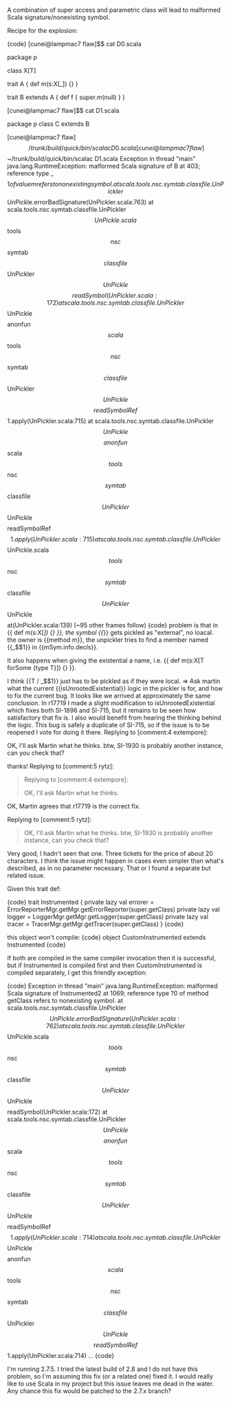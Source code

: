 A combination of super access and parametric class will lead to malformed Scala signature/nonexisting symbol.

Recipe for the explosion:

{code}
[cunei@lampmac7 flaw]$$ cat D0.scala
 
package p

class X[T]

trait A {
  def m(s:X[_]) {}
}

trait B extends A {
  def f { super.m(null) }
}

[cunei@lampmac7 flaw]$$ cat D1.scala 

package p
class C extends B

[cunei@lampmac7 flaw]$$ ~/trunk/build/quick/bin/scalac D0.scala
[cunei@lampmac7 flaw]$$ ~/trunk/build/quick/bin/scalac D1.scala
Exception in thread "main" java.lang.RuntimeException: malformed Scala signature of B at 403; reference type _$$1 of value m refers to nonexisting symbol.
        at scala.tools.nsc.symtab.classfile.UnPickler$$UnPickle.errorBadSignature(UnPickler.scala:763)
        at scala.tools.nsc.symtab.classfile.UnPickler$$UnPickle.scala$$tools$$nsc$$symtab$$classfile$$UnPickler$$UnPickle$$$$readSymbol(UnPickler.scala:172)
        at scala.tools.nsc.symtab.classfile.UnPickler$$UnPickle$$$$anonfun$$scala$$tools$$nsc$$symtab$$classfile$$UnPickler$$UnPickle$$$$readSymbolRef$$1.apply(UnPickler.scala:715)
        at scala.tools.nsc.symtab.classfile.UnPickler$$UnPickle$$$$anonfun$$scala$$tools$$nsc$$symtab$$classfile$$UnPickler$$UnPickle$$$$readSymbolRef$$1.apply(UnPickler.scala:715)
        at scala.tools.nsc.symtab.classfile.UnPickler$$UnPickle.scala$$tools$$nsc$$symtab$$classfile$$UnPickler$$UnPickle$$$$at(UnPickler.scala:139)
       (~95 other frames follow)
{code}
problem is that in {{ def m(s:X[_]) {} }}, the symbol {{_}} gets pickled as "external", no loacal. the owner is {{method m}}, the unpickler tries to find a member named {{_$$1}} in {{mSym.info.decls}}.

It also happens when giving the existential a name, i.e. {{ def m(s:X[T forSome {type T}]) {} }}.

I think {{T / _$$1}} just has to be pickled as if they were local. => Ask martin what the current {{isUnrootedExistential}} logic in the pickler is for, and how to fix the current bug.
It looks like we arrived at approximately the same conclusion.  In r17719 I made a slight modification to isUnrootedExistential which fixes both SI-1896 and SI-715, but it remains to be seen how satisfactory that fix is.  I also would benefit from hearing the thinking behind the logic.  This bug is safely a duplicate of SI-715, so if the issue is to be reopened I vote for doing it there.
Replying to [comment:4 extempore]:

OK, I'll ask Martin what he thinks. btw, SI-1930 is probably another instance, can you check that?

thanks!
Replying to [comment:5 rytz]:
> Replying to [comment:4 extempore]:
> 
> OK, I'll ask Martin what he thinks.

OK, Martin agrees that r17719 is the correct fix.

Replying to [comment:5 rytz]:
> OK, I'll ask Martin what he thinks. btw, SI-1930 is probably another instance, can you check that?

Very good, I hadn't seen that one.  Three tickets for the price of about 20 characters.
I think the issue might happen in cases even simpler than what's described, as in no parameter necessary.  That or I found a separate but related issue.

Given this trait def:

{code}
trait Instrumented {
  private lazy val errorer = ErrorReporterMgr.getMgr.getErrorReporter(super.getClass)
  private lazy val logger = LoggerMgr.getMgr.getLogger(super.getClass)
  private lazy val tracer = TracerMgr.getMgr.getTracer(super.getClass)
}
{code}

this object won't compile:
{code}
object CustomInstrumented extends Instrumented
{code}

If both are compiled in the same compiler invocation then it is successful, but if Instrumented is compiled first and then CustomInstrumented is compiled separately, I get this friendly exception:

{code}
Exception in thread "main" java.lang.RuntimeException: malformed Scala signature of Instrumented2 at 1069; reference type ?0 of method getClass refers to nonexisting symbol.
    at scala.tools.nsc.symtab.classfile.UnPickler$$UnPickle.errorBadSignature(UnPickler.scala:762)
    at scala.tools.nsc.symtab.classfile.UnPickler$$UnPickle.scala$$tools$$nsc$$symtab$$classfile$$UnPickler$$UnPickle$$$$readSymbol(UnPickler.scala:172)
    at scala.tools.nsc.symtab.classfile.UnPickler$$UnPickle$$$$anonfun$$scala$$tools$$nsc$$symtab$$classfile$$UnPickler$$UnPickle$$$$readSymbolRef$$1.apply(UnPickler.scala:714)
    at scala.tools.nsc.symtab.classfile.UnPickler$$UnPickle$$$$anonfun$$scala$$tools$$nsc$$symtab$$classfile$$UnPickler$$UnPickle$$$$readSymbolRef$$1.apply(UnPickler.scala:714)
    ...
{code}

I'm running 2.7.5.  I tried the latest build of 2.8 and I do not have this problem, so I'm assuming this fix (or a related one) fixed it.  I would really like to use Scala in my project but this issue leaves me dead in the water.  Any chance this fix would be patched to the 2.7.x branch?
